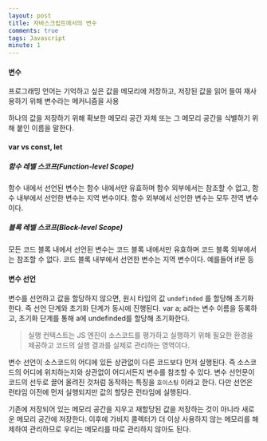 ```yaml
---
layout: post
title: 자바스크립트에서의 변수
comments: true
tags: Javascript
minute: 1
---
```

<h4>변수</h4>

프로그래밍 언어는 기억하고 싶은 값을 메모리에 저장하고, 저장된 값을 읽어 들여 재사용하기 위해 변수라는 메커니즘을 사용

하나의 값을 저장하기 위해 확보한 메모리 공간 자체 또는 그 메모리 공간을 식별하기 위해 붙인 이름을 말한다.

<h4>var vs const, let</h4>

##### 함수 레벨 스코프(Function-level Scope)

함수 내에서 선언된 변수는 함수 내에서만 유효하며 함수 외부에서는 참조할 수 없고, 함수 내부에서 선언한 변수는 지역 변수이다. 함수 외부에서 선언한 변수는 모두 전역 변수이다.

##### 블록 레벨 스코프(Block-level Scope)

모든 코드 블록 내에서 선언된 변수는 코드 블록 내에서만 유효하며 코드 블록 외부에서는 참조할 수 없다. 코드 블록 내부에서 선언한 변수는 지역 변수이다. 예를들어 if문 등

<h4>변수 선언</h4>

변수를 선언하고 값을 할당하지 않으면, 원시 타입의 값 `undefinded` 를 할당해 초기화 한다. 즉 선언 단계와 초기화 단계가 동시에 진행된다. var a; a라는 변수 이름을 등록하고, 초기화 단계를 통해 a에 undefinded를 할당해 초기화한다.

> 실행 컨텍스트는 JS 엔진이 소스코드를 평가하고 실행하기 위해 필요한 환경을 제공하고 코드의 실행 결과를 실제로 관리하는 영역이다.
> 

변수 선언이 소스코드의 어디에 있든 상관없이 다른 코드보다 먼저 실행된다. 즉 소스코드의 어디에 위치하는지와 상관없이 어디서든지 변수를 참조할 수 있다. 변수 선언문이 코드의 선두로 끌어 올려진 것처럼 동작하는 특징을 `호이스팅` 이라고 한다. 다만 선언은 런타임 이전에 먼저 실행되지만 값의 할당은 런타임에 실행된다.

기존에 저장되어 있는 메모리 공간을 지우고 재할당된 값을 저장하는 것이 아니라 새로운 메모리 공간에 저장한다. 이후에 가비지 콜렉터가 더 이상 사용하지 않는 메모리를 해제하여 관리하므로 우리는 메모리를 따로 관리하지 않아도 된다.

